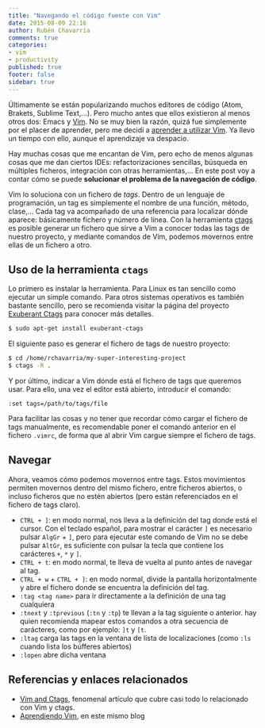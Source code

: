```yaml
---
title: "Navegando el código fuente con Vim"
date: 2015-08-09 22:16
author: Rubén Chavarría
comments: true
categories: 
- vim
- productivity
published: true
footer: false
sidebar: true
---
```


Últimamente se están popularizando muchos editores de código (Atom, Brakets,
Sublime Text,...). Pero mucho antes que ellos existieron al menos otros dos:
Emacs y [Vim][1]. No se muy bien la razón, quizá fue simplemente por el placer
de aprender, pero me decidí a [aprender a utilizar Vim][2]. Ya llevo un tiempo
con ello, aunque el aprendizaje va despacio.

Hay muchas cosas que me encantan de Vim, pero echo de menos algunas cosas que
me dan ciertos IDEs: refactorizaciones sencillas, búsqueda en múltiples
ficheros, integración con otras herramientas,... En este post voy a contar
cómo se puede **solucionar el problema de la navegación de código**.

<!-- more -->

Vim lo soluciona con un fichero de *tags*. Dentro de un lenguaje de programación,
un tag es simplemente el nombre de una función, método, clase,... Cada tag va
acompañado de una referencia para localizar dónde aparece: básicamente fichero y
número de línea. Con la herramienta [ctags][3] es posible generar un fichero que
sirve a Vim a conocer todas las tags de nuestro proyecto, y mediante comandos de
Vim, podemos movernos entre ellas de un fichero a otro.

## Uso de la herramienta `ctags`

Lo primero es instalar la herramienta. Para Linux es tan sencillo como ejecutar
un simple comando. Para otros sistemas operativos es también bastante sencillo,
pero se recomienda visitar la página del proyecto [Exuberant Ctags][3] para
conocer más detalles.

```bash
$ sudo apt-get install exuberant-ctags
```

El siguiente paso es generar el fichero de tags de nuestro proyecto:

```bash
$ cd /home/rchavarria/my-super-interesting-project
$ ctags -R .
```

Y por último, indicar a Vim dónde está el fichero de tags que queremos usar.
Para ello, una vez el editor está abierto, introducir el comando:

```
:set tags=/path/to/tags/file
```

Para facilitar las cosas y no tener que recordar cómo cargar el fichero de tags
manualmente, es recomendable poner el comando anterior en el fichero `.vimrc`,
de forma que al abrir Vim cargue siempre el fichero de tags.

## Navegar

Ahora, veamos cómo podemos movernos entre tags. Estos movimientos permiten
movernos dentro del mismo fichero, entre ficheros abiertos, o incluso ficheros
que no estén abiertos (pero están referenciados en el fichero de tags claro).

- `CTRL + ]`: en modo normal, nos lleva a la definición del tag donde está el
cursor. Con el teclado español, para mostrar el carácter `]` es necesario pulsar
`AlgGr` + `]`, pero para ejecutar este comando de Vim no se debe pulsar `AltGr`,
es suficiente con pulsar la tecla que contiene los carácteres `+`, `*` y `]`.
- `CTRL + t`: en modo normal, te lleva de vuelta al punto antes de navegar al tag.
- `CTRL + w` + `CTRL + ]`: en modo normal, divide la pantalla horizontalmente y
abre el fichero donde se encuentra la definición del tag.
- `:tag <tag name>` para ir directamente a la definición de una tag cualquiera
- `:tnext` y `:tprevious` (`:tn` y `:tp`) te llevan a la tag siguiente o anterior.
hay quien recomienda mapear estos comandos a otra secuencia de carácteres, como
por ejemplo: `]t` y `[t`.
- `:ltag` carga las tags en la ventana de lista de localizaciones (como `:ls`
cuando lista los búfferes abiertos)
- `:lopen` abre dicha ventana

## Referencias y enlaces relacionados

- [Vim and Ctags][4], fenomenal artículo que cubre casi todo lo relacionado con
Vim y ctags.
- [Aprendiendo Vim][2], en este mismo blog

[1]: http://www.vim.org
[2]: /blog/2014/10/11/aprendiendo-vim
[3]: http://ctags.sourceforge.net
[4]: http://andrewradev.com/2011/06/08/vim-and-ctags
